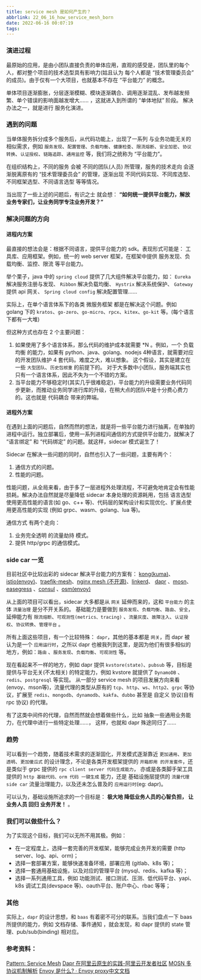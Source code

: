```yaml
---
title: service mesh 是如何产生的？
abbrlink: 22_06_16_how_service_mesh_born
date: 2022-06-16 00:07:19
tags:
---
```


### 演进过程

最原始的应用，是由小团队直接负责的单体应用，直观的感受是，团队里的每个人，都对整个项目的技术选型具有影响力(姑且认为 每个人都是 “技术管理委员会” 的成员)。由于仅有一个大项目，也就基本不存在 “平台能力” 的概念。

单体项目逐渐膨胀，分层逐渐模糊、模块逐渐耦合、调用逐渐混乱、发布越发频繁、单个错误的影响面越发增大…… ，这就进入到所谓的 “单体地狱” 阶段。 解决办法之一，就是进行 服务化演进。

### 遇到的问题

当单体服务拆分成多个服务后，从代码功能上，出现了一系列 与业务功能无关的 相似需求，例如 `服务发现`、`配置管理`、`负载均衡`、`健康检查`、`限流熔断`、`安全加密`、`协议转换`、`认证授权`、`链路追踪`、`通用监控` 等，我们将之统称为 “平台能力”。

在组织结构上，不同的服务 会被 不同的团队(人员) 所管理，服务的技术走向 会逐渐脱离原有的 “技术管理委员会” 的管理，逐渐出现 不同代码实现、不同库选型、不同框架选型、不同语言选型 等等情况。

当出现了一些上述的问题后，有识之士 就会想： <strong>“如何统一提供平台能力，解放业务专家们，让业务同学专注业务开发？”</strong>

### 解决问题的方向

#### 进程内方案

最直接的想法会是：根据不同语言，提供平台能力的 sdk。表现形式可能是： 工具库、应用框架。例如，统一的 web server 框架，在框架中提供 服务发现、负载均衡、监控、限流 等平台能力。

举个栗子，java 中的 `spring cloud` 提供了几大组件解决平台能力，如： `Eureka` 解决服务注册与发现、 `Ribbon` 解决负载均衡、 `Hystrix` 解决系统保护、 `Gateway` 提供 api 网关、 `Spring cloud config` 解决配置管理……

实际上，在单个语言体系下的各类 微服务框架 都是在解决这个问题。例如 golang 下的 `kratos`、`go-zero`、`go-micro`、`rpcx`、`kitex`、`go-kit` 等。(每个语言下都有一大堆)

但这种方式也存在 2 个主要问题： 
1. 如果使用了多个语言体系，那么代码的维护成本就需要 *N 。例如，一个 负载均衡 的能力，如果有 python、java、golang、nodejs 4种语言，就需要对应的开发团队维护 4 套代码。难度之大，难以想象。  这个假设，其实是建立在一些 `大型团队`、`历史包袱重` 的前提下的。 对于大多数中小团队，服务端其实也只有一个语言体系，因此不失为一个不错的方案。
2. 当平台能力不够稳定时(其实几乎很难稳定)，平台能力的升级需要业务代码同步更新，而推动业务同学进行库的升级，在稍大点的团队中是十分费心费力的。这也就是 代码耦合 带来的弊端。

#### 进程外方案

在遇到上面的问题后，自然而然的想法，就是将一些平台能力进行抽离，在单独的进程中运行。独立部署后，使用一系列进程间通信的方式提供平台能力，就解决了 “语言绑定” 和 “代码绑定” 的问题。就这样，sidecar 模式诞生了！

Sidecar 在解决一些问题的同时，自然也引入了一些问题，主要有两个：
1. 通信方式的问题。
2. 性能的问题。

性能问题，从全局来看，由于多了一层进程外处理流程，不可避免地肯定会有性能损耗。解决办法自然就是尽量降低 sidecar 本身处理的资源耗用，包括 语言选型使用更高性能的语言(如 go、c++ 等)、代码层的架构设计和实现优化、扩展点使用更高性能的实现 (例如 grpc、wasm、golang、lua 等)。

通信方式 有两个走向：
1. 业务完全透明 的流量劫持 模式。
2. 提供 http/grpc 的通信模式。

### side car 一览

目前社区中比较出彩的 sidecar 解决平台能力的方案有： [kong(kuma)](https://konghq.com/kong-mesh)、[istio(envoy)](https://github.com/istio/istio)、[traefik-mesh](https://github.com/traefik/mesh)、[nginx mesh (不开源)](https://docs.nginx.com/nginx-service-mesh)、[linkerd](https://github.com/linkerd/linkerd2)、 [dapr](https://github.com/dapr/dapr) 、[mosn](https://github.com/mosn/mosn)、[easegress](https://github.com/megaease/easegress) 、[consul](https://github.com/hashicorp/consul) 、[osm(envoy)](https://github.com/openservicemesh/osm)

从上面的项目可以看出，sidecar 大多都是从 `网关` 延伸而来的，这和 `平台能力` 的主体 `流量治理` 是分不开关系的。 基础能力是要做到 `服务发现`、`负载均衡`、`路由`、`安全`，延伸能力有  `限流熔断`、`可观测性(metrics、tracing)` 、`流量灰度`、`故障注入`、`认证授权`、`协议转换`、`管理平台` 。 

所有上面这些项目，有一个比较特殊： `dapr`，其他的基本都是 `网关`，而 dapr 被认为是一个 `应用运行时`，之所以 dapr 也被我列到这里，是因为他们有很多相似的地方，例如：`路由` 、`服务发现`、`负载均衡`、`可观测性` 等。 

现在看起来不一样的地方，例如 dapr 提供 `kvstore(state)`、`pubsub` 等，目标是提供与平台无关(不太相关) 的特定能力，例如 kvstore 就提供了 `DynamoDB` 、`redis`、`postgresql` 等实现。  从一部分 service mesh 的项目发展方向来看 (envoy、mson等)，流量代理的类型从原有的 `tcp`、`http`、`ws`、`http2`、`grpc` 等协议，扩展至 `redis`、`mongodb`、`dynamodb`、`kakfa`、`dubbo` 甚至是 自定义 协议(自有 rpc 协议) 的代理。 

有了这类中间件的代理，自然而然就会想着做些什么，比如 抽象一些通用业务能力，在代理中进行一些特定处理……， 这样，也就和 dapr 殊途同归了……

### 趋势

可以看到一个趋势，随着技术需求的逐渐固化，开发模式逐渐靠近 `更加通用`、`更加透明`、`更加傻瓜式` 的设计理念，不论是各类开发框架提供的 `开箱即用 的开发套件`，还是类似于 grpc 提供的 `rpc client server 代码生成能力`， 亦或是各类脚手架工具提供的 `http 基础代码、orm 代码 一键生成` 能力，还是 基础设施层提供的 `流量代理side car` 流量治理能力，以及还未怎么普及的 `应用运行时`(eg: dapr)。

可以认为，基础设施所追求的一个目标是： <strong>极大地 降低业务人员的心智负担， 让业务人员 回归 业务开发！</strong> 。 

### 我们可以做些什么？

为了实现这个目标，我们可以无所不用其极。例如：

- 在一定程度上，选择一套完善的开发框架，能够完成业务开发的需要 (http server、log、api、orm)；
- 选择一套部署方案，能够快速准备环境，部署应用 (gitlab、k8s 等)；
- 选择一套通用基础设施，以及对应的管理平台 (mysql、redis、kafka 等)；
- 选择一系列通用工具，例如 功能测试、接口测试、压测、低代码平台、yapi、k8s 调试工具(devspace 等)、oauth平台、账户中心、rbac 等等；

### 其他

实际上，`dapr` 的设计思想，和 `baas` 有着密不可分的联系。当我们盘点一下 baas 所提供的能力，例如 文档存储、事件通知 ，就会发现，和 dapr 提供的 state 管理、pub/sub(binding) 相对应。

### 参考资料：

[Pattern: Service Mesh](https://philcalcado.com/2017/08/03/pattern_service_mesh.html)
[Dapr 在阿里云原生的实践-阿里云开发者社区](https://developer.aliyun.com/article/785943)
[MOSN 多协议机制解析](https://mosn.io/blog/posts/multi-protocol-deep-dive/)
[Envoy 是什么? · Envoy proxy中文文档](https://www.servicemesher.com/envoy/intro/what_is_envoy.html)

